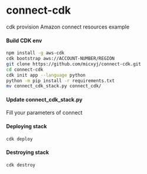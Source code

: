 # connect-cdk
cdk provision Amazon connect resources example

#### Build CDK env
```bash
npm install -g aws-cdk
cdk bootstrap aws://ACCOUNT-NUMBER/REGION
git clone https://github.com/micxyj/connect-cdk.git
cd connect-cdk
cdk init app --language python
python -m pip install -r requirements.txt
mv connect_cdk_stack.py connect_cdk/
```

#### Update connect_cdk_stack.py 
Fill your parameters of connect

#### Deploying stack
```bash
cdk deploy
```

#### Destroying stack
```bash
cdk destroy
```
